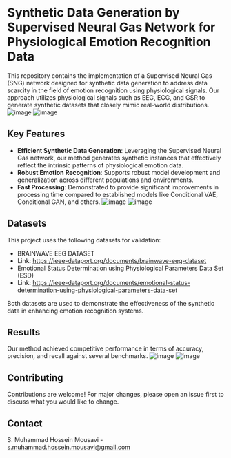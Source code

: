 # Synthetic Data Generation by Supervised Neural Gas Network for Physiological Emotion Recognition Data 

This repository contains the implementation of a Supervised Neural Gas (SNG) network designed for synthetic data generation to address data scarcity in the field of emotion recognition using physiological signals. Our approach utilizes physiological signals such as EEG, ECG, and GSR to generate synthetic datasets that closely mimic real-world distributions.
![image](https://github.com/user-attachments/assets/e479e8f4-4d55-4e2f-94f1-53194f5c9e6e)
![image](https://github.com/user-attachments/assets/640cd215-08cf-4b22-a619-d5b779e3beb3)

## Key Features
- **Efficient Synthetic Data Generation**: Leveraging the Supervised Neural Gas network, our method generates synthetic instances that effectively reflect the intrinsic patterns of physiological emotion data.
- **Robust Emotion Recognition**: Supports robust model development and generalization across different populations and environments.
- **Fast Processing**: Demonstrated to provide significant improvements in processing time compared to established models like Conditional VAE, Conditional GAN, and others.
![image](https://github.com/user-attachments/assets/a9448c57-776c-4ab1-b54f-8d36bead3fcb)
![image](https://github.com/user-attachments/assets/61e15079-71db-42cb-9bd1-93ba25dc6a29)


## Datasets
This project uses the following datasets for validation:
- BRAINWAVE EEG DATASET
- Link: https://ieee-dataport.org/documents/brainwave-eeg-dataset
- Emotional Status Determination using Physiological Parameters Data Set (ESD)
- Link: https://ieee-dataport.org/documents/emotional-status-determination-using-physiological-parameters-data-set

Both datasets are used to demonstrate the effectiveness of the synthetic data in enhancing emotion recognition systems.

## Results
Our method achieved competitive performance in terms of accuracy, precision, and recall against several benchmarks.
![image](https://github.com/user-attachments/assets/da26a485-e699-41f8-bb1e-f5d113492371)
![image](https://github.com/user-attachments/assets/b51813c9-405a-4151-9f6e-8503a98c69d3)

## Contributing
Contributions are welcome! For major changes, please open an issue first to discuss what you would like to change.

## Contact
S. Muhammad Hossein Mousavi - s.muhammad.hossein.mousavi@gmail.com

